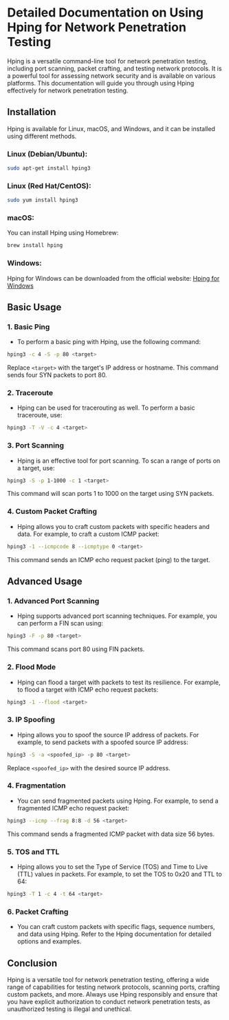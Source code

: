 # Detailed Documentation on Using Hping for Network Penetration Testing

Hping is a versatile command-line tool for network penetration testing, including port scanning, packet crafting, and testing network protocols. It is a powerful tool for assessing network security and is available on various platforms. This documentation will guide you through using Hping effectively for network penetration testing.

## Installation

Hping is available for Linux, macOS, and Windows, and it can be installed using different methods.

### Linux (Debian/Ubuntu):

```bash
sudo apt-get install hping3
```

### Linux (Red Hat/CentOS):

```bash
sudo yum install hping3
```

### macOS:

You can install Hping using Homebrew:

```bash
brew install hping
```

### Windows:

Hping for Windows can be downloaded from the official website: [Hping for Windows](http://www.hping.org/download.php)

## Basic Usage

### 1. Basic Ping

- To perform a basic ping with Hping, use the following command:

```bash
hping3 -c 4 -S -p 80 <target>
```

Replace `<target>` with the target's IP address or hostname. This command sends four SYN packets to port 80.

### 2. Traceroute

- Hping can be used for tracerouting as well. To perform a basic traceroute, use:

```bash
hping3 -T -V -c 4 <target>
```

### 3. Port Scanning

- Hping is an effective tool for port scanning. To scan a range of ports on a target, use:

```bash
hping3 -S -p 1-1000 -c 1 <target>
```

This command will scan ports 1 to 1000 on the target using SYN packets.

### 4. Custom Packet Crafting

- Hping allows you to craft custom packets with specific headers and data. For example, to craft a custom ICMP packet:

```bash
hping3 -1 --icmpcode 8 --icmptype 0 <target>
```

This command sends an ICMP echo request packet (ping) to the target.

## Advanced Usage

### 1. Advanced Port Scanning

- Hping supports advanced port scanning techniques. For example, you can perform a FIN scan using:

```bash
hping3 -F -p 80 <target>
```

This command scans port 80 using FIN packets.

### 2. Flood Mode

- Hping can flood a target with packets to test its resilience. For example, to flood a target with ICMP echo request packets:

```bash
hping3 -1 --flood <target>
```

### 3. IP Spoofing

- Hping allows you to spoof the source IP address of packets. For example, to send packets with a spoofed source IP address:

```bash
hping3 -S -a <spoofed_ip> -p 80 <target>
```

Replace `<spoofed_ip>` with the desired source IP address.

### 4. Fragmentation

- You can send fragmented packets using Hping. For example, to send a fragmented ICMP echo request packet:

```bash
hping3 --icmp --frag 8:8 -d 56 <target>
```

This command sends a fragmented ICMP packet with data size 56 bytes.

### 5. TOS and TTL

- Hping allows you to set the Type of Service (TOS) and Time to Live (TTL) values in packets. For example, to set the TOS to 0x20 and TTL to 64:

```bash
hping3 -T 1 -c 4 -t 64 <target>
```

### 6. Packet Crafting

- You can craft custom packets with specific flags, sequence numbers, and data using Hping. Refer to the Hping documentation for detailed options and examples.

## Conclusion

Hping is a versatile tool for network penetration testing, offering a wide range of capabilities for testing network protocols, scanning ports, crafting custom packets, and more. Always use Hping responsibly and ensure that you have explicit authorization to conduct network penetration tests, as unauthorized testing is illegal and unethical.
